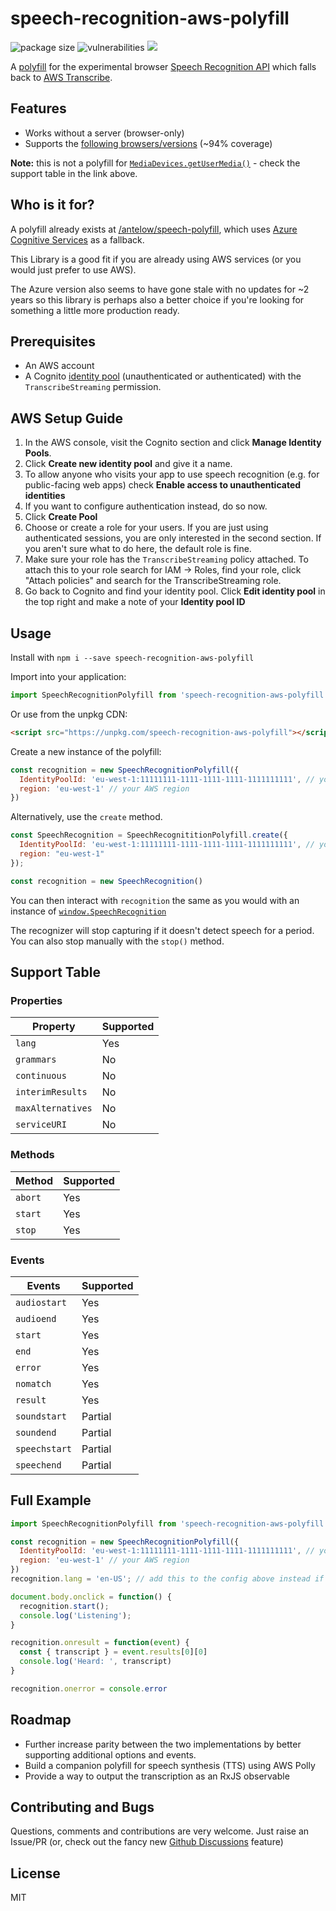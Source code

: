 speech-recognition-aws-polyfill
===

![package size](https://img.shields.io/bundlephobia/min/base-ui)
![vulnerabilities](https://img.shields.io/snyk/vulnerabilities/npm/speech-recognition-aws-polyfill)
![](https://img.shields.io/npm/v/speech-recognition-aws-polyfill)

A [polyfill](https://remysharp.com/2010/10/08/what-is-a-polyfill) for the experimental browser [Speech Recognition API](https://developer.mozilla.org/en-US/docs/Web/API/SpeechRecognition) which falls back to [AWS Transcribe](https://aws.amazon.com/transcribe/).

## Features

* Works without a server (browser-only)
* Supports the [following browsers/versions](https://caniuse.com/stream) (~94% coverage)

**Note:** this is not a polyfill for [`MediaDevices.getUserMedia()`](https://developer.mozilla.org/en-US/docs/Web/API/MediaDevices/getUserMedia) - check the support table in the link above.

## Who is it for?

A polyfill already exists at [/antelow/speech-polyfill](https://github.com/anteloe/speech-polyfill), which uses [Azure Cognitive Services](https://azure.microsoft.com/en-gb/services/cognitive-services/) as a fallback.

This Library is a good fit if you are already using AWS services (or you would just prefer to use AWS).

The Azure version also seems to have gone stale with no updates for ~2 years so this library is perhaps also a better choice if you're looking for something a little more production ready.

## Prerequisites

* An AWS account
* A Cognito [identity pool](https://docs.aws.amazon.com/cognito/latest/developerguide/identity-pools.html) (unauthenticated or authenticated) with the `TranscribeStreaming` permission.

## AWS Setup Guide

1. In the AWS console, visit the Cognito section and click **Manage Identity Pools**.
1. Click **Create new identity pool** and give it a name.
1. To allow anyone who visits your app to use speech recognition (e.g. for public-facing web apps) check **Enable access to unauthenticated identities**
1. If you want to configure authentication instead, do so now.
1. Click **Create Pool**
1. Choose or create a role for your users. If you are just using authenticated sessions, you are only interested in the second section. If you aren't sure what to do here, the default role is fine.
1. Make sure your role has the `TranscribeStreaming` policy attached. To attach this to your role search for IAM -> Roles, find your role, click "Attach policies" and search for the TranscribeStreaming role.
1. Go back to Cognito and find your identity pool. Click **Edit identity pool** in the top right and make a note of your **Identity pool ID**

## Usage

Install with `npm i --save speech-recognition-aws-polyfill`

Import into your application: 
```javascript
import SpeechRecognitionPolyfill from 'speech-recognition-aws-polyfill'
```

Or use from the unpkg CDN: 
```html
<script src="https://unpkg.com/speech-recognition-aws-polyfill"></script>
```

Create a new instance of the polyfill:

```javascript
const recognition = new SpeechRecognitionPolyfill({
  IdentityPoolId: 'eu-west-1:11111111-1111-1111-1111-1111111111', // your Identity Pool ID
  region: 'eu-west-1' // your AWS region
})
```

Alternatively, use the `create` method.

```javascript
const SpeechRecognition = SpeechRecognititionPolyfill.create({
  IdentityPoolId: 'eu-west-1:11111111-1111-1111-1111-1111111111', // your Identity Pool ID
  region: "eu-west-1"
});

const recognition = new SpeechRecognition()
```

You can then interact with `recognition` the same as you would with an instance of [`window.SpeechRecognition`](https://developer.mozilla.org/en-US/docs/Web/API/SpeechRecognition)

The recognizer will stop capturing if it doesn't detect speech for a period. You can also stop manually with the `stop()` method.

## Support Table

### Properties

| Property          | Supported |
|-------------------|-----------|
| `lang`            |    Yes    |
| `grammars`        |     No    |
| `continuous`      |     No    |
| `interimResults`  |     No    |
| `maxAlternatives` |     No    |
| `serviceURI`      |     No    |

### Methods

| Method            | Supported |
|-------------------|-----------|
| `abort`           |    Yes    |
| `start`           |    Yes    |
| `stop`            |    Yes    |

### Events

| Events        | Supported |
|---------------|-----------|
| `audiostart`  |    Yes    |
| `audioend`    |    Yes    |
| `start`       |    Yes    |
| `end`         |    Yes    |
| `error`       |    Yes    |
| `nomatch`     |    Yes    |
| `result`      |    Yes    |
| `soundstart`  |  Partial  |
| `soundend`    |  Partial  |
| `speechstart` |  Partial  |
| `speechend`   |  Partial  |


## Full Example

```javascript
import SpeechRecognitionPolyfill from 'speech-recognition-aws-polyfill'

const recognition = new SpeechRecognitionPolyfill({
  IdentityPoolId: 'eu-west-1:11111111-1111-1111-1111-1111111111', // your Identity Pool ID
  region: 'eu-west-1' // your AWS region
})
recognition.lang = 'en-US'; // add this to the config above instead if you want

document.body.onclick = function() {
  recognition.start();
  console.log('Listening');
}

recognition.onresult = function(event) {
  const { transcript } = event.results[0][0]
  console.log('Heard: ', transcript)
}

recognition.onerror = console.error
```

## Roadmap

* Further increase parity between the two implementations by better supporting additional options and events.
* Build a companion polyfill for speech synthesis (TTS) using AWS Polly
* Provide a way to output the transcription as an RxJS observable

## Contributing and Bugs

Questions, comments and contributions are very welcome. Just raise an Issue/PR (or, check out the fancy new [Github Discussions](https://github.com/ceuk/speech-recognition-aws-polyfill/discussions) feature)

## License

MIT
